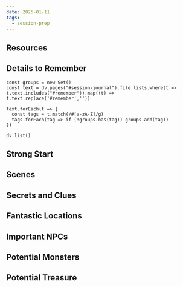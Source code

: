 ```yaml
---
date: 2025-01-11
tags:
  - session-prep
---
```

## Resources


## Details to Remember
```dataviewjs
const groups = new Set()
const text = dv.pages("#session-journal").file.lists.where(t => t.text.includes("#remember")).map((t) => t.text.replace('#remember',''))

text.forEach(t => {
  const tags = t.match(/#[a-zA-Z]/g)
  tags.forEach(tag => if (!groups.has(tag)) groups.add(tag))
})

dv.list()
```

## Strong Start  


## Scenes  


## Secrets and Clues  


## Fantastic Locations  


## Important NPCs  


## Potential Monsters  


## Potential Treasure  
